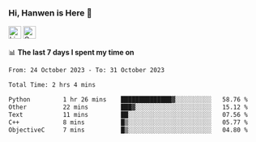 ### Hi, Hanwen is Here 👋
<p>
	<a href="https://www.linkedin.com/in/liu-hanwen/"><img src="https://img.shields.io/badge/@hanwen-0A66C2?style=flat&logo=LinkedIn&logoColor=white" alt="Linkedin"  height="25px"/></a> 
	<a href="https://scholar.google.com/citations?user=HDF0su0AAAAJ"><img src="https://img.shields.io/badge/scholar-4385FE.svg?&style=plastic&logo=google-scholar&logoColor=white" alt="Google Scholar" height="25px"> </a>
</p>

📊 **The last 7 days I spent my time on** 
<!--START_SECTION:waka-->

```txt
From: 24 October 2023 - To: 31 October 2023

Total Time: 2 hrs 4 mins

Python         1 hr 26 mins    ██████████████▓░░░░░░░░░░   58.76 %
Other          22 mins         ███▓░░░░░░░░░░░░░░░░░░░░░   15.12 %
Text           11 mins         ██░░░░░░░░░░░░░░░░░░░░░░░   07.56 %
C++            8 mins          █▒░░░░░░░░░░░░░░░░░░░░░░░   05.77 %
ObjectiveC     7 mins          █▒░░░░░░░░░░░░░░░░░░░░░░░   04.80 %
```

<!--END_SECTION:waka-->


<!--
**david990917/david990917** is a ✨ _special_ ✨ repository because its `README.md` (this file) appears on your GitHub profile.

Here are some ideas to get you started:

- 🔭 I’m currently working on ...
- 🌱 I’m currently learning ...
- 👯 I’m looking to collaborate on ...
- 🤔 I’m looking for help with ...
- 💬 Ask me about ...
- 📫 How to reach me: ...
- 😄 Pronouns: ...
- ⚡ Fun fact: ...
-->
